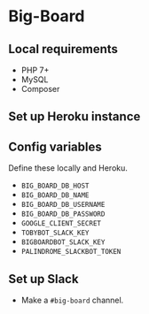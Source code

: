 # Big-Board

## Local requirements

- PHP 7+
- MySQL
- Composer

## Set up Heroku instance

## Config variables

Define these locally and Heroku.

- `BIG_BOARD_DB_HOST`
- `BIG_BOARD_DB_NAME`
- `BIG_BOARD_DB_USERNAME`
- `BIG_BOARD_DB_PASSWORD`
- `GOOGLE_CLIENT_SECRET`
- `TOBYBOT_SLACK_KEY`
- `BIGBOARDBOT_SLACK_KEY`
- `PALINDROME_SLACKBOT_TOKEN`

## Set up Slack

- Make a `#big-board` channel.
